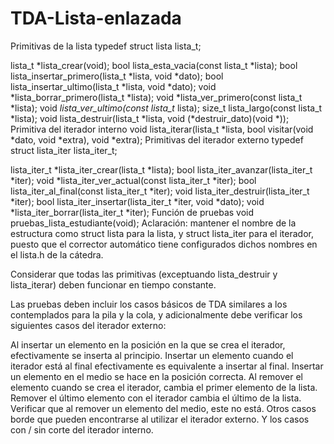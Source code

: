# TDA-Lista-enlazada

Primitivas de la lista
typedef struct lista lista_t;

lista_t *lista_crear(void);
bool lista_esta_vacia(const lista_t *lista);
bool lista_insertar_primero(lista_t *lista, void *dato);
bool lista_insertar_ultimo(lista_t *lista, void *dato);
void *lista_borrar_primero(lista_t *lista);
void *lista_ver_primero(const lista_t *lista);
void *lista_ver_ultimo(const lista_t* lista);
size_t lista_largo(const lista_t *lista);
void lista_destruir(lista_t *lista, void (*destruir_dato)(void *));
Primitiva del iterador interno
void lista_iterar(lista_t *lista, bool visitar(void *dato, void *extra), void *extra);
Primitivas del iterador externo
typedef struct lista_iter lista_iter_t;

lista_iter_t *lista_iter_crear(lista_t *lista);
bool lista_iter_avanzar(lista_iter_t *iter);
void *lista_iter_ver_actual(const lista_iter_t *iter);
bool lista_iter_al_final(const lista_iter_t *iter);
void lista_iter_destruir(lista_iter_t *iter);
bool lista_iter_insertar(lista_iter_t *iter, void *dato);
void *lista_iter_borrar(lista_iter_t *iter);
Función de pruebas
void pruebas_lista_estudiante(void);
Aclaración: mantener el nombre de la estructura como struct lista para la lista, y struct lista_iter para el iterador, puesto que el corrector automático tiene configurados dichos nombres en el lista.h de la cátedra.

Considerar que todas las primitivas (exceptuando lista_destruir y lista_iterar) deben funcionar en tiempo constante.

Las pruebas deben incluir los casos básicos de TDA similares a los contemplados para la pila y la cola, y adicionalmente debe verificar los siguientes casos del iterador externo:

Al insertar un elemento en la posición en la que se crea el iterador, efectivamente se inserta al principio.
Insertar un elemento cuando el iterador está al final efectivamente es equivalente a insertar al final.
Insertar un elemento en el medio se hace en la posición correcta.
Al remover el elemento cuando se crea el iterador, cambia el primer elemento de la lista.
Remover el último elemento con el iterador cambia el último de la lista.
Verificar que al remover un elemento del medio, este no está.
Otros casos borde que pueden encontrarse al utilizar el iterador externo. Y los casos con / sin corte del iterador interno.
